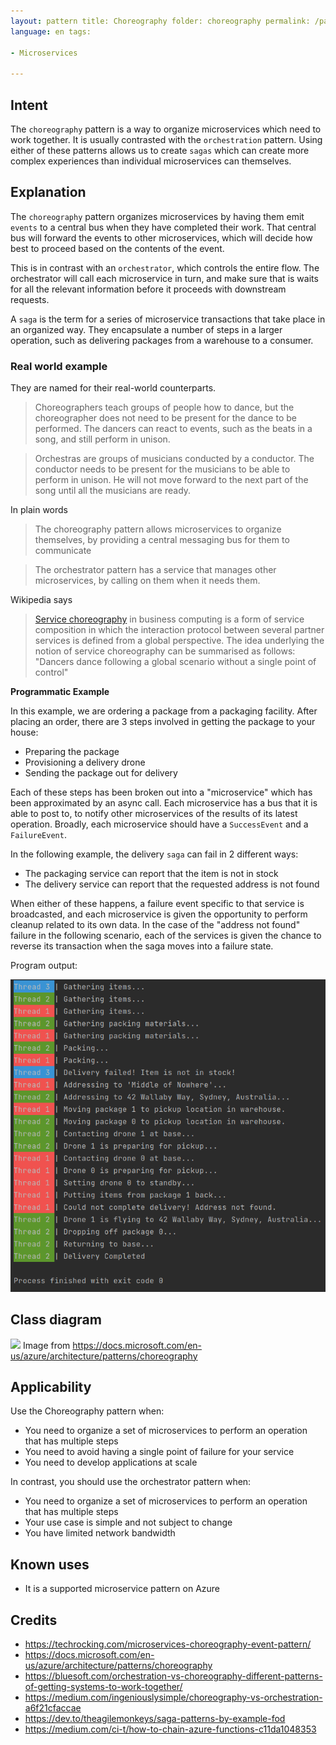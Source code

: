 ```yaml
---
layout: pattern title: Choreography folder: choreography permalink: /patterns/choreography/ categories: Microservices
language: en tags:

- Microservices

---
```


## Intent

The `choreography` pattern is a way to organize microservices which need to work together. It is usually contrasted with
the `orchestration` pattern. Using either of these patterns allows us to create `sagas` which can create more complex
experiences than individual microservices can themselves.

## Explanation

The `choreography` pattern organizes microservices by having them emit `events` to a central bus when they have
completed their work. That central bus will forward the events to other microservices, which will decide how best to
proceed based on the contents of the event.

This is in contrast with an `orchestrator`, which controls the entire flow. The orchestrator will call each microservice
in turn, and make sure that is waits for all the relevant information before it proceeds with downstream requests.

A `saga` is the term for a series of microservice transactions that take place in an organized way. They encapsulate a
number of steps in a larger operation, such as delivering packages from a warehouse to a consumer.

### Real world example

They are named for their real-world counterparts.

> Choreographers teach groups of people how to dance, but the choreographer does not need to be present for the dance
> to be performed. The dancers can react to events, such as the beats in a song, and still perform in unison.

> Orchestras are groups of musicians conducted by a conductor. The conductor needs to be present for the musicians to
> be able to perform in unison. He will not move forward to the next part of the song until all the musicians are ready.

In plain words

> The choreography pattern allows microservices to organize themselves, by providing a central messaging bus for them to communicate

> The orchestrator pattern has a service that manages other microservices, by calling on them when it needs them.

Wikipedia says

> [Service choreography](https://en.wikipedia.org/wiki/Service_choreography) in business computing is a form of service
> composition in which the interaction protocol between several partner services is defined from a global perspective.
> The idea underlying the notion of service choreography can be summarised as follows: "Dancers dance following a global
> scenario without a single point of control"

**Programmatic Example**

In this example, we are ordering a package from a packaging facility. After placing an order, there are 3 steps involved
in getting the package to your house:

- Preparing the package
- Provisioning a delivery drone
- Sending the package out for delivery

Each of these steps has been broken out into a "microservice" which has been approximated by an async call. Each
microservice has a bus that it is able to post to, to notify other microservices of the results of its latest operation.
Broadly, each microservice should have a `SuccessEvent` and a `FailureEvent`.

In the following example, the delivery `saga` can fail in 2 different ways:

- The packaging service can report that the item is not in stock
- The delivery service can report that the requested address is not found

When either of these happens, a failure event specific to that service is broadcasted, and each microservice is given
the opportunity to perform cleanup related to its own data. In the case of the "address not found" failure in the
following scenario, each of the services is given the chance to reverse its transaction when the saga moves into a
failure state.

Program output:

![alt text](./etc/output.png "Output")

## Class diagram

![](https://docs.microsoft.com/en-us/azure/architecture/patterns/_images/choreography-example.png)
Image from https://docs.microsoft.com/en-us/azure/architecture/patterns/choreography
## Applicability

Use the Choreography pattern when:

- You need to organize a set of microservices to perform an operation that has multiple steps
- You need to avoid having a single point of failure for your service
- You need to develop applications at scale

In contrast, you should use the orchestrator pattern when:

- You need to organize a set of microservices to perform an operation that has multiple steps
- Your use case is simple and not subject to change
- You have limited network bandwidth

## Known uses

* It is a supported microservice pattern on Azure

## Credits

* https://techrocking.com/microservices-choreography-event-pattern/
* https://docs.microsoft.com/en-us/azure/architecture/patterns/choreography
* https://bluesoft.com/orchestration-vs-choreography-different-patterns-of-getting-systems-to-work-together/
* https://medium.com/ingeniouslysimple/choreography-vs-orchestration-a6f21cfaccae
* https://dev.to/theagilemonkeys/saga-patterns-by-example-fod
* https://medium.com/ci-t/how-to-chain-azure-functions-c11da1048353
